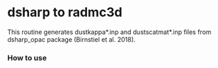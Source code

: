 # dsharp to radmc3d

This routine generates dustkappa*.inp and dustscatmat*.inp files from dsharp_opac package (Birnstiel et al. 2018).

### How to use 
